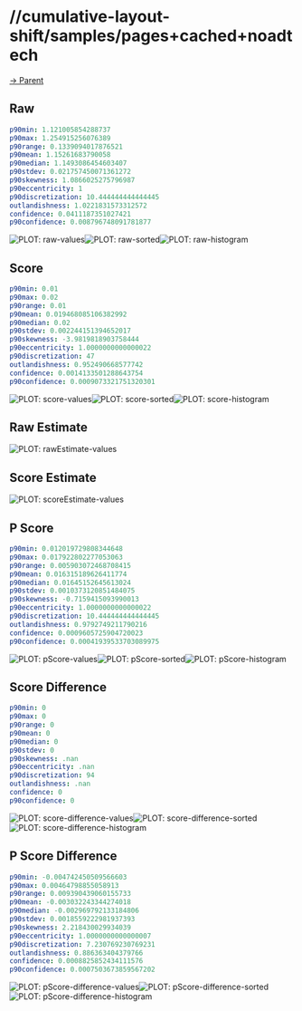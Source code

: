 
# //cumulative-layout-shift/samples/pages+cached+noadtech

[→ Parent](../..)


## Raw


```yaml
p90min: 1.121005854288737
p90max: 1.254915256076389
p90range: 0.1339094017876521
p90mean: 1.15261683790058
p90median: 1.1493086454603407
p90stdev: 0.021757450071361272
p90skewness: 1.0866025275796987
p90eccentricity: 1
p90discretization: 10.444444444444445
outlandishness: 1.0221831573312572
confidence: 0.0411187351027421
p90confidence: 0.008796748091781877

```

![PLOT: raw-values](./raw/values.svg)![PLOT: raw-sorted](./raw/sorted.svg)![PLOT: raw-histogram](./raw/histogram.svg)
## Score


```yaml
p90min: 0.01
p90max: 0.02
p90range: 0.01
p90mean: 0.019468085106382992
p90median: 0.02
p90stdev: 0.002244151394652017
p90skewness: -3.9819818903758444
p90eccentricity: 1.0000000000000022
p90discretization: 47
outlandishness: 0.952490668577742
confidence: 0.0014133501288643754
p90confidence: 0.0009073321751320301

```

![PLOT: score-values](./score/values.svg)![PLOT: score-sorted](./score/sorted.svg)![PLOT: score-histogram](./score/histogram.svg)
## Raw Estimate

![PLOT: rawEstimate-values](./rawEstimate/values.svg)
## Score Estimate

![PLOT: scoreEstimate-values](./scoreEstimate/values.svg)
## P Score


```yaml
p90min: 0.012019729808344648
p90max: 0.017922802277053063
p90range: 0.005903072468708415
p90mean: 0.016315189626411774
p90median: 0.01645152645613024
p90stdev: 0.0010373120851484075
p90skewness: -0.7159415093990013
p90eccentricity: 1.0000000000000022
p90discretization: 10.444444444444445
outlandishness: 0.9792749211790216
confidence: 0.0009605725904720023
p90confidence: 0.00041939533703089975

```

![PLOT: pScore-values](./pScore/values.svg)![PLOT: pScore-sorted](./pScore/sorted.svg)![PLOT: pScore-histogram](./pScore/histogram.svg)
## Score Difference


```yaml
p90min: 0
p90max: 0
p90range: 0
p90mean: 0
p90median: 0
p90stdev: 0
p90skewness: .nan
p90eccentricity: .nan
p90discretization: 94
outlandishness: .nan
confidence: 0
p90confidence: 0

```

![PLOT: score-difference-values](./score-difference/values.svg)![PLOT: score-difference-sorted](./score-difference/sorted.svg)![PLOT: score-difference-histogram](./score-difference/histogram.svg)
## P Score Difference


```yaml
p90min: -0.004742450509566603
p90max: 0.00464798855058913
p90range: 0.009390439060155733
p90mean: -0.003032243344274018
p90median: -0.002969792133184806
p90stdev: 0.0018559222981937393
p90skewness: 2.218430029934039
p90eccentricity: 1.0000000000000007
p90discretization: 7.230769230769231
outlandishness: 0.886363404379766
confidence: 0.0008825852434111576
p90confidence: 0.0007503673859567202

```

![PLOT: pScore-difference-values](./pScore-difference/values.svg)![PLOT: pScore-difference-sorted](./pScore-difference/sorted.svg)![PLOT: pScore-difference-histogram](./pScore-difference/histogram.svg)